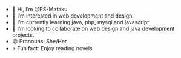 - 👋 Hi, I’m @PS-Mafaku
- 👀 I’m interested in web development and design.
- 🌱 I’m currently learning java, php, mysql and javascript.
- 💞️ I’m looking to collaborate on web design and java development projects.
- 😄 Pronouns: She/Her
- ⚡ Fun fact: Enjoy reading novels

<!---
PS-Mafaku/PS-Mafaku is a ✨ special ✨ repository because its `README.md` (this file) appears on your GitHub profile.
You can click the Preview link to take a look at your changes.
--->
